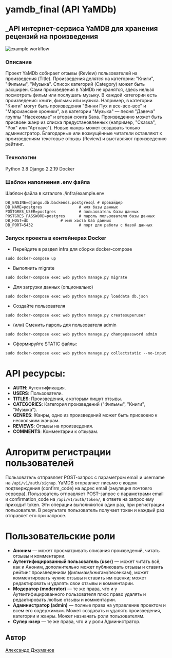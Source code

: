 # yamdb_final (API YaMDb)

## _API интернет-сервиса YaMDB для хранения рецензий на произведения

![example workflow](https://github.com/AlexDjum/yamdb_final/actions/workflows/yamdb_workflow.yml/badge.svg)


### Описание

Проект YaMDb собирает отзывы (Review) пользователей на произведения (Title).
Произведения делятся на категории: "Книги", "Фильмы", "Музыка".
Список категорий (Category) может быть расширен.
Сами произведения в YaMDb не хранятся, здесь нельзя посмотреть фильм или
послушать музыку. В каждой категории есть произведения: книги, фильмы или
музыка. Например, в категории "Книги" могут быть произведения
"Винни Пух и все-все-все" и "Марсианские хроники", а в категории
"Музыка" — песня "Давеча" группы "Насекомые" и вторая сюита Баха.
Произведению может быть присвоен жанр из списка предустановленных
(например, "Сказка", "Рок" или "Артхаус"). Новые жанры может создавать
только администратор. Благодарные или возмущённые читатели оставляют к
произведениям текстовые отзывы (Review) и выставляют произведению рейтинг.

### Технологии

Python 3.8
Django 2.2.19
Docker

### Шаблон наполнения .env файла

Шаблон файла в каталоге ./infra/example.env

	DB_ENGINE=django.db.backends.postgresql # провайдер
	DB_NAME=postgres		        # имя базы данных
	POSTGRES_USER=postgres			# пользователь базы данных
	POSTGRES_PASSWORD=postgres		# пароль пользователя базы данных
	DB_HOST=db 				# имя хоста баз данных
	DB_PORT=5432			        # порт для работы с базой данных

### Запуск проекта в контейнерах Docker

- Перейдите в раздел infra для сборки docker-compose

```
sudo docker-compose up
```

- Выполнить migrate

```
sudo docker-compose exec web python manage.py migrate
```

- Для загрузки данных (опционально)

```
sudo docker-compose exec web python manage.py loaddata db.json
```

- Создайте пользователя

```
sudo docker-compose exec web python manage.py createsuperuser
```

- (или) Сменить пароль для пользователя admin

```
sudo docker-compose exec web python manage.py changepassword admin
```

- Сформируйте STATIC файлы:

```
sudo docker-compose exec web python manage.py collectstatic --no-input
```

# API ресурсы:

- **AUTH**: Аутентификация.
- **USERS**: Пользователи.
- **TITLES**: Произведения, к которым пишут отзывы.
- **CATEGORIES**: Категория произведений ("Фильмы", "Книги", "Музыка").
- **GENRES**: Жанры, одно из произведений может быть присвоено к нескольким жанрам.
- **REVIEWS**: Отзывы на произведения.
- **COMMENTS**: Комментарии к отзывам.

# Алгоритм регистрации пользователей

Пользователь отправляет POST-запрос с параметром email и username на `/api/v1/auth/signup`.
YaMDB отправляет письмо с кодом подтверждения (confirm_code) на адрес email (эмуляция почтовго сервера).
Пользователь отправляет POST-запрос с параметрами email и confirmation_code на `/api/v1/auth/token/`,
в ответе на запрос ему приходит token.
Эти операции выполняются один раз, при регистрации пользователя.
В результате пользователь получает токен и каждый раз отправяет его при запросе.

# Пользовательские роли

- **Аноним** — может просматривать описания произведений, читать отзывы и комментарии.
- **Аутентифицированный пользователь (user)** — может читать всё, как и Аноним, дополнительно может публиковать отзывы и
  ставить рейтинг произведениям (фильмам/книгам/песенкам), может комментировать чужие отзывы и ставить им оценки; может
  редактировать и удалять свои отзывы и комментарии.
- **Модератор (moderator)** — те же права, что и у Аутентифицированного пользователя плюс право удалять и редактировать
  любые отзывы и комментарии.
- **Администратор (admin)** — полные права на управление проектом и всем его содержимым. Может создавать и удалять
  произведения, категории и жанры. Может назначать роли пользователям.
- **Супер юзер** — те же права, что и у роли Администратор.

## Автор

[Александр Джуманов](https://github.com/AlexDjum)